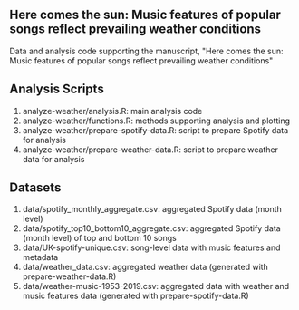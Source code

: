 ## Here comes the sun: Music features of popular songs reflect prevailing weather conditions
Data and analysis code supporting the manuscript, "Here comes the sun: Music features of popular songs reflect prevailing weather conditions" 

## Analysis Scripts
1. analyze-weather/analysis.R: main analysis code
2. analyze-weather/functions.R: methods supporting analysis and plotting
3. analyze-weather/prepare-spotify-data.R: script to prepare Spotify data for analysis
4. analyze-weather/prepare-weather-data.R: script to prepare weather data for analysis

## Datasets
1. data/spotify_monthly_aggregate.csv: aggregated Spotify data (month level)
2. data/spotify_top10_bottom10_aggregate.csv: aggregated Spotify data (month level) of top and bottom 10 songs
3. data/UK-spotify-unique.csv: song-level data with music features and metadata
4. data/weather_data.csv: aggregated weather data (generated with prepare-weather-data.R)
5. data/weather-music-1953-2019.csv: aggregated data with weather and music features data (generated with prepare-spotify-data.R)
